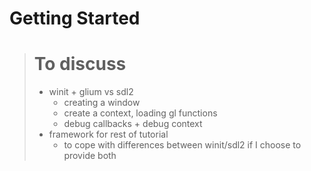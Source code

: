 # Getting Started

> # To discuss
> - winit + glium vs sdl2
> 	- creating a window
> 	- create a context, loading gl functions
> 	- debug callbacks + debug context
> - framework for rest of tutorial
> 	- to cope with differences between winit/sdl2 if I choose to provide both